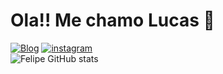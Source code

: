 # Ola!! Me chamo Lucas 👋 

[![Blog](https://img.shields.io/badge/LinkedIn-0077B5?style=for-the-badge&logo=linkedin&logoColor=white)](https://www.linkedin.com/in/lucas-silva-b0846a279/)
[![instagram](	https://img.shields.io/badge/Instagram-E4405F?style=for-the-badge&logo=instagram&logoColor=wh)](https://www.instagram.com/lu.caax/)<br>
![Felipe GitHub stats](https://github-readme-stats.vercel.app/api?username=lucasfelipe97silvaa&show_icons=true&theme=radical)
